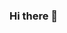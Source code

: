 ### Hi there 👋

<!--
I am a C # / .Net developer with my view of things. Life is one big learning process in which I also take an active part. Here you can view my personal and training projects.



Here are some ideas to get you started:

- 🔭 I’m currently working on ...
- 🌱 I’m currently learning ...
- 👯 I’m looking to collaborate on ...
- 🤔 I’m looking for help with ...
- 💬 Ask me about ...
- 📫 How to reach me: ...
- 😄 Pronouns: ...
- ⚡ Fun fact: ...
-->
